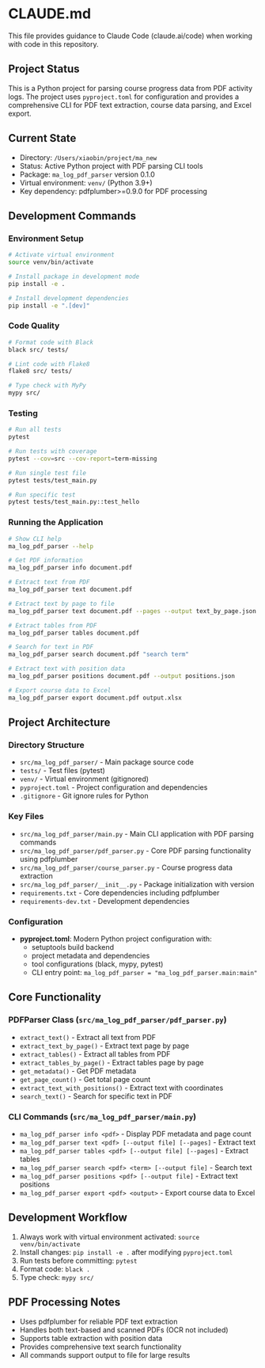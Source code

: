 # CLAUDE.md

This file provides guidance to Claude Code (claude.ai/code) when working with code in this repository.

## Project Status

This is a Python project for parsing course progress data from PDF activity logs. The project uses `pyproject.toml` for configuration and provides a comprehensive CLI for PDF text extraction, course data parsing, and Excel export.

## Current State

- Directory: `/Users/xiaobin/project/ma_new`
- Status: Active Python project with PDF parsing CLI tools
- Package: `ma_log_pdf_parser` version 0.1.0
- Virtual environment: `venv/` (Python 3.9+)
- Key dependency: pdfplumber>=0.9.0 for PDF processing

## Development Commands

### Environment Setup
```bash
# Activate virtual environment
source venv/bin/activate

# Install package in development mode
pip install -e .

# Install development dependencies
pip install -e ".[dev]"
```

### Code Quality
```bash
# Format code with Black
black src/ tests/

# Lint code with Flake8
flake8 src/ tests/

# Type check with MyPy
mypy src/
```

### Testing
```bash
# Run all tests
pytest

# Run tests with coverage
pytest --cov=src --cov-report=term-missing

# Run single test file
pytest tests/test_main.py

# Run specific test
pytest tests/test_main.py::test_hello
```

### Running the Application
```bash
# Show CLI help
ma_log_pdf_parser --help

# Get PDF information
ma_log_pdf_parser info document.pdf

# Extract text from PDF
ma_log_pdf_parser text document.pdf

# Extract text by page to file
ma_log_pdf_parser text document.pdf --pages --output text_by_page.json

# Extract tables from PDF
ma_log_pdf_parser tables document.pdf

# Search for text in PDF
ma_log_pdf_parser search document.pdf "search term"

# Extract text with position data
ma_log_pdf_parser positions document.pdf --output positions.json

# Export course data to Excel
ma_log_pdf_parser export document.pdf output.xlsx
```

## Project Architecture

### Directory Structure
- `src/ma_log_pdf_parser/` - Main package source code
- `tests/` - Test files (pytest)
- `venv/` - Virtual environment (gitignored)
- `pyproject.toml` - Project configuration and dependencies
- `.gitignore` - Git ignore rules for Python

### Key Files
- `src/ma_log_pdf_parser/main.py` - Main CLI application with PDF parsing commands
- `src/ma_log_pdf_parser/pdf_parser.py` - Core PDF parsing functionality using pdfplumber
- `src/ma_log_pdf_parser/course_parser.py` - Course progress data extraction
- `src/ma_log_pdf_parser/__init__.py` - Package initialization with version
- `requirements.txt` - Core dependencies including pdfplumber
- `requirements-dev.txt` - Development dependencies

### Configuration
- **pyproject.toml**: Modern Python project configuration with:
  - setuptools build backend
  - project metadata and dependencies
  - tool configurations (black, mypy, pytest)
  - CLI entry point: `ma_log_pdf_parser = "ma_log_pdf_parser.main:main"`

## Core Functionality

### PDFParser Class (`src/ma_log_pdf_parser/pdf_parser.py`)
- `extract_text()` - Extract all text from PDF
- `extract_text_by_page()` - Extract text page by page
- `extract_tables()` - Extract all tables from PDF
- `extract_tables_by_page()` - Extract tables page by page
- `get_metadata()` - Get PDF metadata
- `get_page_count()` - Get total page count
- `extract_text_with_positions()` - Extract text with coordinates
- `search_text()` - Search for specific text in PDF

### CLI Commands (`src/ma_log_pdf_parser/main.py`)
- `ma_log_pdf_parser info <pdf>` - Display PDF metadata and page count
- `ma_log_pdf_parser text <pdf> [--output file] [--pages]` - Extract text
- `ma_log_pdf_parser tables <pdf> [--output file] [--pages]` - Extract tables
- `ma_log_pdf_parser search <pdf> <term> [--output file]` - Search text
- `ma_log_pdf_parser positions <pdf> [--output file]` - Extract text positions
- `ma_log_pdf_parser export <pdf> <output>` - Export course data to Excel

## Development Workflow

1. Always work with virtual environment activated: `source venv/bin/activate`
2. Install changes: `pip install -e .` after modifying `pyproject.toml`
3. Run tests before committing: `pytest`
4. Format code: `black .`
5. Type check: `mypy src/`

## PDF Processing Notes

- Uses pdfplumber for reliable PDF text extraction
- Handles both text-based and scanned PDFs (OCR not included)
- Supports table extraction with position data
- Provides comprehensive text search functionality
- All commands support output to file for large results